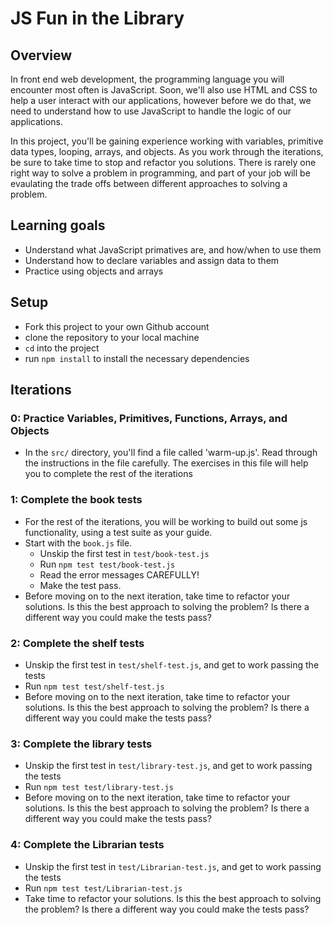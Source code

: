 # JS Fun in the Library

## Overview

In front end web development, the programming language you will encounter most
often is JavaScript. Soon, we'll also use HTML and CSS to help a user interact
with our applications, however before we do that, we need to understand how to
use JavaScript to handle the logic of our applications.

In this project, you'll be gaining experience working with variables, primitive
data types, looping, arrays, and objects. As you work through the
iterations, be sure to take time to stop and refactor you solutions. There is
rarely one right way to solve a problem in programming, and part of your job
will be evaulating the trade offs between different approaches to solving a
problem.

## Learning goals

  - Understand what JavaScript primatives are, and how/when to use them
  - Understand how to declare variables and assign data to them
  - Practice using objects and arrays

## Setup

  - Fork this project to your own Github account
  - clone the repository to your local machine
  - `cd` into the project
  - run `npm install` to install the necessary dependencies

## Iterations

### 0: Practice Variables, Primitives, Functions, Arrays, and Objects
  - In the `src/` directory, you'll find a file called 'warm-up.js'. Read
    through the instructions in the file carefully. The exercises in this file
    will help you to complete the rest of the iterations  

### 1: Complete the book tests
  - For the rest of the iterations, you will be working to build out some
    js functionality, using a test suite as your guide.  
  - Start with the `book.js` file.  
    - Unskip the first test in `test/book-test.js`  
    - Run `npm test test/book-test.js`  
    - Read the error messages CAREFULLY!  
    - Make the test pass.
  - Before moving on to the next iteration, take time to refactor your
    solutions. Is this the best approach to solving the problem? Is there a
    different way you could make the tests pass?  

### 2: Complete the shelf tests
  - Unskip the first test in `test/shelf-test.js`, and get to work passing the tests
  - Run `npm test test/shelf-test.js`  
  - Before moving on to the next iteration, take time to refactor your
    solutions. Is this the best approach to solving the problem? Is there a
    different way you could make the tests pass?  

### 3: Complete the library tests
  - Unskip the first test in `test/library-test.js`, and get to work passing the tests
  - Run `npm test test/library-test.js`  
  - Before moving on to the next iteration, take time to refactor your
    solutions. Is this the best approach to solving the problem? Is there a
    different way you could make the tests pass?  

### 4: Complete the Librarian tests
  - Unskip the first test in `test/Librarian-test.js`, and get to work passing the tests
  - Run `npm test test/Librarian-test.js`  
  - Take time to refactor your solutions. Is this the best approach to solving the problem? 
    Is there a different way you could make the tests pass?  

